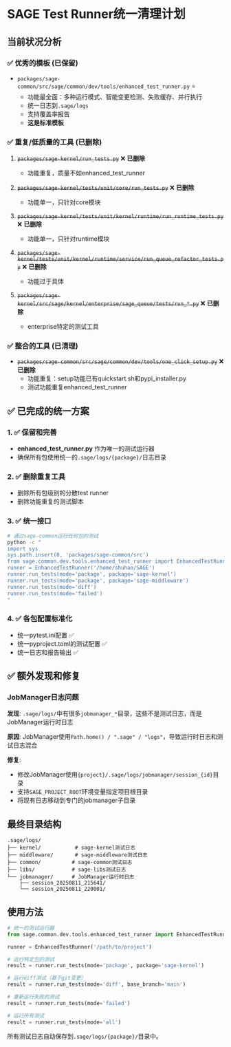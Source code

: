 # SAGE Test Runner统一清理计划

## 当前状况分析

### ✅ 优秀的模板 (已保留)
- `packages/sage-common/src/sage/common/dev/tools/enhanced_test_runner.py` ⭐️
  - 功能最全面：多种运行模式、智能变更检测、失败缓存、并行执行
  - 统一日志到`.sage/logs`
  - 支持覆盖率报告
  - **这是标准模板**

### ✅ 重复/低质量的工具 (已删除)
1. ~~`packages/sage-kernel/run_tests.py`~~ ❌ **已删除**
   - 功能重复，质量不如enhanced_test_runner
   
2. ~~`packages/sage-kernel/tests/unit/core/run_tests.py`~~ ❌ **已删除**
   - 功能单一，只针对core模块
   
3. ~~`packages/sage-kernel/tests/unit/kernel/runtime/run_runtime_tests.py`~~ ❌ **已删除**
   - 功能单一，只针对runtime模块
   
4. ~~`packages/sage-kernel/tests/unit/kernel/runtime/service/run_queue_refactor_tests.py`~~ ❌ **已删除**
   - 功能过于具体
   
5. ~~`packages/sage-kernel/src/sage/kernel/enterprise/sage_queue/tests/run_*.py`~~ ❌ **已删除**
   - enterprise特定的测试工具

### ✅ 整合的工具 (已清理)
- ~~`packages/sage-common/src/sage/common/dev/tools/one_click_setup.py`~~ ❌ **已删除**
  - 功能重复：setup功能已有quickstart.sh和pypi_installer.py
  - 测试功能重复enhanced_test_runner

## ✅ 已完成的统一方案

### 1. ✅ 保留和完善
- **enhanced_test_runner.py** 作为唯一的测试运行器
- 确保所有包使用统一的`.sage/logs/{package}/`日志目录

### 2. ✅ 删除重复工具
- 删除所有包级别的分散test runner
- 删除功能重复的测试脚本

### 3. ✅ 统一接口
```bash
# 通过sage-common运行任何包的测试
python -c "
import sys
sys.path.insert(0, 'packages/sage-common/src')
from sage.common.dev.tools.enhanced_test_runner import EnhancedTestRunner
runner = EnhancedTestRunner('/home/shuhao/SAGE')
runner.run_tests(mode='package', package='sage-kernel')
runner.run_tests(mode='package', package='sage-middleware')  
runner.run_tests(mode='diff')
runner.run_tests(mode='failed')
"
```

### 4. ✅ 各包配置标准化
- 统一pytest.ini配置 ✅
- 统一pyproject.toml的测试配置 ✅ 
- 统一日志和报告输出 ✅

## ✅ 额外发现和修复

### JobManager日志问题
**发现**: `.sage/logs/`中有很多`jobmanager_*`目录，这些不是测试日志，而是JobManager运行时日志

**原因**: JobManager使用`Path.home() / ".sage" / "logs"`，导致运行时日志和测试日志混合

**修复**: 
- 修改JobManager使用`{project}/.sage/logs/jobmanager/session_{id}`目录
- 支持`SAGE_PROJECT_ROOT`环境变量指定项目根目录
- 将现有日志移动到专门的jobmanager子目录

## 最终目录结构

```
.sage/logs/
├── kernel/           # sage-kernel测试日志
├── middleware/       # sage-middleware测试日志
├── common/          # sage-common测试日志
├── libs/            # sage-libs测试日志
└── jobmanager/      # JobManager运行时日志
    ├── session_20250811_215641/
    └── session_20250811_220001/
```

## 使用方法

```python
# 统一的测试运行器
from sage.common.dev.tools.enhanced_test_runner import EnhancedTestRunner

runner = EnhancedTestRunner('/path/to/project')

# 运行特定包的测试
result = runner.run_tests(mode='package', package='sage-kernel')

# 运行diff测试（基于git变更）
result = runner.run_tests(mode='diff', base_branch='main')

# 重新运行失败的测试
result = runner.run_tests(mode='failed')

# 运行所有测试
result = runner.run_tests(mode='all')
```

所有测试日志自动保存到`.sage/logs/{package}/`目录中。
